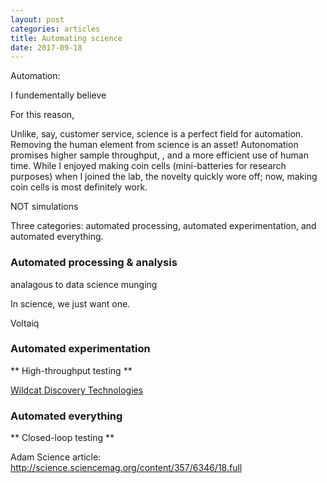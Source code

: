 ```yaml
---
layout: post
categories: articles
title: Automating science
date: 2017-09-18
---
```


Automation:

I fundementally believe

For this reason,

Unlike, say, customer service, science is a perfect field for automation.
Removing the human element from science is an asset!
Autonomation promises higher sample throughput, ,
and a more efficient use of human time.
While I enjoyed making coin cells (mini-batteries for research purposes) when
I joined the lab, the novelty quickly wore off; now, making coin cells is
most definitely work.

NOT simulations

Three categories: automated processing, automated experimentation,
and automated everything.

### Automated processing & analysis

analagous to data science munging

In science, we just want one.

Voltaiq

### Automated experimentation

** High-throughput testing **

[Wildcat Discovery Technologies](http://www.wildcatdiscovery.com/)

### Automated everything

** Closed-loop testing **

Adam
Science article: http://science.sciencemag.org/content/357/6346/18.full

